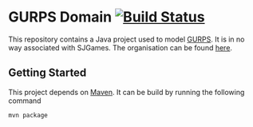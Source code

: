 # GURPS Domain [![Build Status](https://travis-ci.org/gurpsdomain/gurpsdomain.svg?branch=master)](https://travis-ci.org/gurpsdomain/gurpsdomain)
This repository contains a Java project used to model [GURPS][gurps]. It is in no way associated with SJGames. The organisation can be found [here][organisation].

## Getting Started
This project depends on [Maven][maven]. It can be build by running the following command

```sh
mvn package
```

[gurps]: http://www.sjgames.com/gurps/
[maven]: https://maven.apache.org/
[organisation]: https://github.com/gurpsdomain
